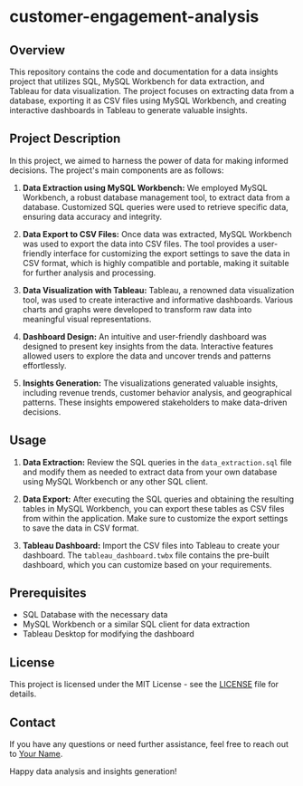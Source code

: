 # customer-engagement-analysis

## Overview

This repository contains the code and documentation for a data insights project that utilizes SQL, MySQL Workbench for data extraction, and Tableau for data visualization. The project focuses on extracting data from a database, exporting it as CSV files using MySQL Workbench, and creating interactive dashboards in Tableau to generate valuable insights.

## Project Description

In this project, we aimed to harness the power of data for making informed decisions. The project's main components are as follows:

1. **Data Extraction using MySQL Workbench:** We employed MySQL Workbench, a robust database management tool, to extract data from a database. Customized SQL queries were used to retrieve specific data, ensuring data accuracy and integrity.

2. **Data Export to CSV Files:** Once data was extracted, MySQL Workbench was used to export the data into CSV files. The tool provides a user-friendly interface for customizing the export settings to save the data in CSV format, which is highly compatible and portable, making it suitable for further analysis and processing.

3. **Data Visualization with Tableau:** Tableau, a renowned data visualization tool, was used to create interactive and informative dashboards. Various charts and graphs were developed to transform raw data into meaningful visual representations.

4. **Dashboard Design:** An intuitive and user-friendly dashboard was designed to present key insights from the data. Interactive features allowed users to explore the data and uncover trends and patterns effortlessly.

5. **Insights Generation:** The visualizations generated valuable insights, including revenue trends, customer behavior analysis, and geographical patterns. These insights empowered stakeholders to make data-driven decisions.

## Usage

1. **Data Extraction:** Review the SQL queries in the `data_extraction.sql` file and modify them as needed to extract data from your own database using MySQL Workbench or any other SQL client.

2. **Data Export:** After executing the SQL queries and obtaining the resulting tables in MySQL Workbench, you can export these tables as CSV files from within the application. Make sure to customize the export settings to save the data in CSV format.

3. **Tableau Dashboard:** Import the CSV files into Tableau to create your dashboard. The `tableau_dashboard.twbx` file contains the pre-built dashboard, which you can customize based on your requirements.

## Prerequisites

- SQL Database with the necessary data
- MySQL Workbench or a similar SQL client for data extraction
- Tableau Desktop for modifying the dashboard

## License

This project is licensed under the MIT License - see the [LICENSE](LICENSE) file for details.

## Contact

If you have any questions or need further assistance, feel free to reach out to [Your Name](mailto:youremail@example.com).

Happy data analysis and insights generation!
